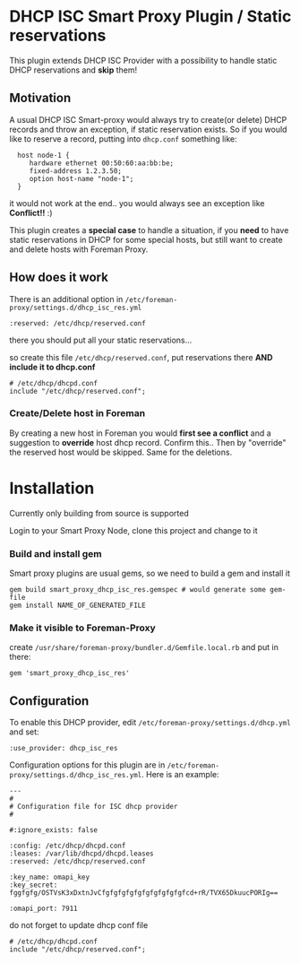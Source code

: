 # DHCP ISC Smart Proxy Plugin / Static reservations

This plugin extends DHCP ISC Provider with a possibility to handle static DHCP reservations and __skip__ them!

## Motivation

A usual DHCP ISC Smart-proxy would always try to create(or delete) DHCP records and throw an exception, if static reservation exists.
So if you would like to reserve a record, putting into `dhcp.conf` something like:

```
  host node-1 {
     hardware ethernet 00:50:60:aa:bb:be;
     fixed-address 1.2.3.50;
     option host-name "node-1";
  }

```

it would not work at the end.. you would always see an exception like __Conflict!!__ :)

This plugin creates a __special case__ to handle a situation, if you __need__ to have static reservations in DHCP for some special hosts,
but still want to create and delete hosts with Foreman Proxy.

## How does it work

There is an additional option in `/etc/foreman-proxy/settings.d/dhcp_isc_res.yml`

```
:reserved: /etc/dhcp/reserved.conf
```

there you should put all your static reservations...

so create this file `/etc/dhcp/reserved.conf`, put reservations there __AND include it to dhcp.conf__

```
# /etc/dhcp/dhcpd.conf
include "/etc/dhcp/reserved.conf";
```

### Create/Delete host in Foreman

By creating a new host in Foreman you would __first see a conflict__ and a suggestion to __override__ host dhcp record. Confirm this.. Then by "override" the reserved host would be skipped. Same for the deletions.


# Installation

Currently only building from source is supported

Login to your Smart Proxy Node, clone this project and change to it

### Build and install gem

Smart proxy plugins are usual gems, so we need to build a gem and install it

```
gem build smart_proxy_dhcp_isc_res.gemspec # would generate some gem-file
gem install NAME_OF_GENERATED_FILE
```

### Make it visible to Foreman-Proxy

create `/usr/share/foreman-proxy/bundler.d/Gemfile.local.rb` and put in there:

```
gem 'smart_proxy_dhcp_isc_res'

```

## Configuration

To enable this DHCP provider, edit `/etc/foreman-proxy/settings.d/dhcp.yml` and set:

    :use_provider: dhcp_isc_res

Configuration options for this plugin are in `/etc/foreman-proxy/settings.d/dhcp_isc_res.yml`. Here is an example:

```
---
#
# Configuration file for ISC dhcp provider
#

#:ignore_exists: false

:config: /etc/dhcp/dhcpd.conf
:leases: /var/lib/dhcpd/dhcpd.leases
:reserved: /etc/dhcp/reserved.conf

:key_name: omapi_key
:key_secret: fggfgfg/OSTVsK3xDxtnJvCfgfgfgfgfgfgfgfgfgfgfcd+rR/TVX65DkuucPORIg==

:omapi_port: 7911

```

do not forget to update dhcp conf file

```
# /etc/dhcp/dhcpd.conf
include "/etc/dhcp/reserved.conf";
```
